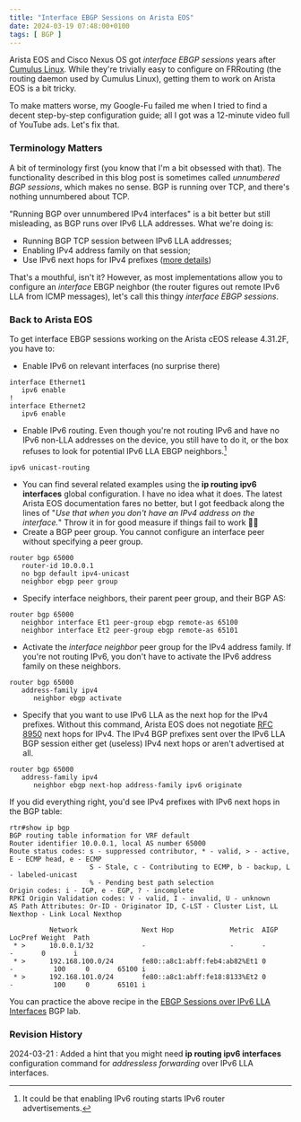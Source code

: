 ```yaml
---
title: "Interface EBGP Sessions on Arista EOS"
date: 2024-03-19 07:48:00+0100
tags: [ BGP ]
---
```

Arista EOS and Cisco Nexus OS got *interface EBGP sessions* years after [Cumulus Linux](https://blog.ipspace.net/2015/02/bgp-configuration-made-simple-with.html). While they're trivially easy to configure on FRRouting (the routing daemon used by Cumulus Linux), getting them to work on Arista EOS is a bit tricky.

To make matters worse, my Google-Fu failed me when I tried to find a decent step-by-step configuration guide; all I got was a 12-minute video full of YouTube ads. Let's fix that.
<!--more-->
### Terminology Matters

A bit of terminology first (you know that I'm a bit obsessed with that). The functionality described in this blog post is sometimes called *unnumbered BGP sessions*, which makes no sense. BGP is running over TCP, and there's nothing unnumbered about TCP.

"Running BGP over unnumbered IPv4 interfaces" is a bit better but still misleading, as BGP runs over IPv6 LLA addresses. What we're doing is:

* Running BGP TCP session between IPv6 LLA addresses;
* Enabling IPv4 address family on that session;
* Use IPv6 next hops for IPv4 prefixes ([more details](https://blog.ipspace.net/2022/11/bgp-unnumbered-duct-tape.html))

That's a mouthful, isn't it? However, as most implementations allow you to configure an *interface* EBGP neighbor (the router figures out remote IPv6 LLA from ICMP messages), let's call this thingy *interface EBGP sessions*.

### Back to Arista EOS

To get interface EBGP sessions working on the Arista cEOS release 4.31.2F, you have to:

* Enable IPv6 on relevant interfaces (no surprise there)

```
interface Ethernet1
   ipv6 enable
!
interface Ethernet2
   ipv6 enable
```

* Enable IPv6 routing. Even though you're not routing IPv6 and have no IPv6 non-LLA addresses on the device, you still have to do it, or the box refuses to look for potential IPv6 LLA EBGP neighbors.[^RA]

```
ipv6 unicast-routing
```

[^RA]: It could be that enabling IPv6 routing starts IPv6 router advertisements.

* You can find several related examples using the **‌ip routing ipv6 interfaces** global configuration. I have no idea what it does. The latest Arista EOS documentation fares no better, but I got feedback along the lines of "*Use that when you don't have an IPv4 address on the interface.*" Throw it in for good measure if things fail to work 🤷‍♂️
* Create a BGP peer group. You cannot configure an interface peer without specifying a peer group.

```
router bgp 65000
   router-id 10.0.0.1
   no bgp default ipv4-unicast
   neighbor ebgp peer group
```

* Specify interface neighbors, their parent peer group, and their BGP AS:

```
router bgp 65000
   neighbor interface Et1 peer-group ebgp remote-as 65100
   neighbor interface Et2 peer-group ebgp remote-as 65101
```

* Activate the *interface neighbor* peer group for the IPv4 address family. If you're not routing IPv6, you don't have to activate the IPv6 address family on these neighbors.

```
router bgp 65000
   address-family ipv4
      neighbor ebgp activate
```

* Specify that you want to use IPv6 LLA as the next hop for the IPv4 prefixes. Without this command, Arista EOS does not negotiate [RFC 8950](https://datatracker.ietf.org/doc/html/rfc8950) next hops for IPv4. The IPv4 BGP prefixes sent over the IPv6 LLA BGP session either get (useless) IPv4 next hops or aren't advertised at all.

```
router bgp 65000
   address-family ipv4
      neighbor ebgp next-hop address-family ipv6 originate
```

If you did everything right, you'd see IPv4 prefixes with IPv6 next hops in the BGP table:

```
rtr#show ip bgp
BGP routing table information for VRF default
Router identifier 10.0.0.1, local AS number 65000
Route status codes: s - suppressed contributor, * - valid, > - active, E - ECMP head, e - ECMP
                    S - Stale, c - Contributing to ECMP, b - backup, L - labeled-unicast
                    % - Pending best path selection
Origin codes: i - IGP, e - EGP, ? - incomplete
RPKI Origin Validation codes: V - valid, I - invalid, U - unknown
AS Path Attributes: Or-ID - Originator ID, C-LST - Cluster List, LL Nexthop - Link Local Nexthop

          Network                Next Hop              Metric  AIGP       LocPref Weight  Path
 * >      10.0.0.1/32            -                     -       -          -       0       i
 * >      192.168.100.0/24       fe80::a8c1:abff:feb4:ab82%Et1 0       -          100     0       65100 i
 * >      192.168.101.0/24       fe80::a8c1:abff:fe18:8133%Et2 0       -          100     0       65101 i
```

You can practice the above recipe in the [EBGP Sessions over IPv6 LLA Interfaces](https://bgplabs.net/basic/d-interface/) BGP lab.

### Revision History

2024-03-21
: Added a hint that you might need **‌ip routing ipv6 interfaces** configuration command for *addressless forwarding* over IPv6 LLA interfaces.
